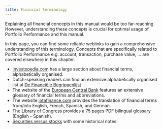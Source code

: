 ```yaml
---
title: Financial terminology
---
```

Explaining all financial concepts in this manual would be too far-reaching. However, understanding these concepts is crucial for optimal usage of Portfolio Performance and this manual.

In this page, you can find some reliable weblinks to gain a comprehensive understanding of this terminology. Concepts that are specifically related to Portfolio Performance e.g. account, transaction, purchase value, ... are covered elsewhere in this chapter.

- [Investopedia.com](https://www.investopedia.com/financial-term-dictionary-4769738) has a large section about financial terms, alphabetically organised.
- Dutch-speaking readers can find an extensive alphabetically organised list at [De Financiële Begrippenlijst](https://www.dfbonline.nl/)
- The website of the [European Central Bank](https://www.ecb.europa.eu/services/glossary/html/glosse.en.html) features an extensive glossary of financial terms and abbreviations.
- The website [iotafinance.com](https://www.iotafinance.com/en/Translations-of-Financial-Terms.html) provides the translation of financial terms from/into English, French, Spanish, and German.
- The [Library of Congress](https://www.loc.gov/static/services/federal-research-division/our-federal-research/documents/ENG-SPA-glossary.pdf) provides a 75 pages PDF bilingual glossary (English - Spanish).
- [Securities versus stocks](https://analyzingalpha.com/securities-vs-stocks#Stocks_Vs_Other_Types_of_Securities) with some historical notes.




